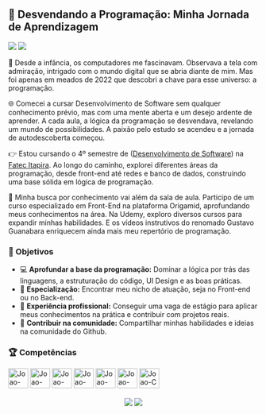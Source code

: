 ## 🚀 Desvendando a Programação: Minha Jornada de Aprendizagem

<a href = "mailto:joao.bernucio@skiff.com"><img src="https://img.shields.io/badge/Gmail-D14836?style=for-the-badge&logo=gmail&logoColor=white" target="_blank"></a>
<a href="https://www.linkedin.com/in/joaobernucio" target="_blank"><img src="https://img.shields.io/badge/-LinkedIn-%230077B5?style=for-the-badge&logo=linkedin&logoColor=white" target="_blank"></a> 
<!-- <img src="https://user-images.githubusercontent.com/74038190/225813708-98b745f2-7d22-48cf-9150-083f1b00d6c9.gif" width="500">
      <img src="https://user-images.githubusercontent.com/74038190/216655835-a5f1d93e-f8b1-44da-90ec-e52e833824f6.gif" width="160"/> -->

🌟 Desde a infância, os computadores me fascinavam. Observava a tela com admiração, intrigado com o mundo digital que se abria diante de mim. Mas foi apenas em meados de 2022 que descobri a chave para esse universo: a programação.

🌐 Comecei a cursar Desenvolvimento de Software sem qualquer conhecimento prévio, mas com uma mente aberta e um desejo ardente de aprender. A cada aula, a lógica da programação se desvendava, revelando um mundo de possibilidades. A paixão pelo estudo se acendeu e a jornada de autodescoberta começou.

👉 Estou cursando o 4º semestre de ([Desenvolvimento de Software](https://fatecitapira.edu.br/dsm.html)) na [Fatec Itapira](https://fatecitapira.edu.br/index.html). Ao longo do caminho, explorei diferentes áreas da programação, desde front-end até redes e banco de dados, construindo uma base sólida em lógica de programação.

📖 Minha busca por conhecimento vai além da sala de aula. Participo de um curso especializado em Front-End na plataforma Origamid, aprofundando meus conhecimentos na área. Na Udemy, exploro diversos cursos para expandir minhas habilidades. E os vídeos instrutivos do renomado Gustavo Guanabara enriquecem ainda mais meu repertório de programação.

### 🎯 Objetivos
- 💻 **Aprofundar a base da programação:** Dominar a lógica por trás das linguagens, a estruturação do código, UI Design e as boas práticas.
- 🔎 **Especialização:** Encontrar meu nicho de atuação, seja no Front-end ou no Back-end.
- 💼 **Experiência profissional:** Conseguir uma vaga de estágio para aplicar meus conhecimentos na prática e contribuir com projetos reais.
- 🤝 **Contribuir na comunidade:** Compartilhar minhas habilidades e ideias na comunidade do Github.

### 🏆 Competências

<div>
  <img alt="Joao-Figma" height="40" width="40" src="https://cdn.jsdelivr.net/gh/devicons/devicon/icons/figma/figma-original.svg">
  <img alt="Joao-Git" height="40" width="40" src="https://cdn.jsdelivr.net/gh/devicons/devicon@latest/icons/git/git-original.svg">
  <img alt="Joao-JavaScript" height="40" width="40" src="https://cdn.jsdelivr.net/gh/devicons/devicon@latest/icons/javascript/javascript-original.svg"/>
  <img alt="Joao-Java" height="40" width="40" src="https://cdn.jsdelivr.net/gh/devicons/devicon/icons/java/java-original.svg">
  <img alt="Joao-PHP" height="40" width="40" src="https://cdn.jsdelivr.net/gh/devicons/devicon/icons/php/php-original.svg">
  <img alt="Joao-Python" height="40" width="40" src="https://cdn.jsdelivr.net/gh/devicons/devicon/icons/python/python-original.svg">
  <img alt="Joao-C" height="40" width="40" src="https://cdn.jsdelivr.net/gh/devicons/devicon/icons/c/c-original.svg">
</div>
<br>

<div align="center">
  <picture>
    <source 
    srcset="https://github-readme-stats.vercel.app/api?username=Joao-PauloBR&show_icons=true&theme=midnight-purple&hide=contribs&count_private=true&locale=pt-br"
    media="(prefers-color-scheme: dark)"/>
    <source
    srcset="https://github-readme-stats.vercel.app/api?username=Joao-PauloBR&show_icons=true&theme=buefy&hide=contribs&count_private=true&locale=pt-br"
    media="(prefers-color-scheme: light), (prefers-color-scheme: no-preference)" />
    <img src="https://github-readme-stats.vercel.app/api?username=Joao-PauloBR" />
  </picture>
  <picture>
    <source 
    srcset="https://github-readme-stats.vercel.app/api/top-langs/?username=Joao-PauloBR&layout=compact&theme=midnight-purple&locale=pt-br"
    media="(prefers-color-scheme: dark)" />
    <source
    srcset="https://github-readme-stats.vercel.app/api/top-langs/?username=Joao-PauloBR&layout=compact&theme=buefy&locale=pt-br"
    media="(prefers-color-scheme: light), (prefers-color-scheme: no-preference)" />
    <img src="https://github-readme-stats.vercel.app/api/top-langs/?username=Joao-PauloBR"/>
  </picture>
</div>
